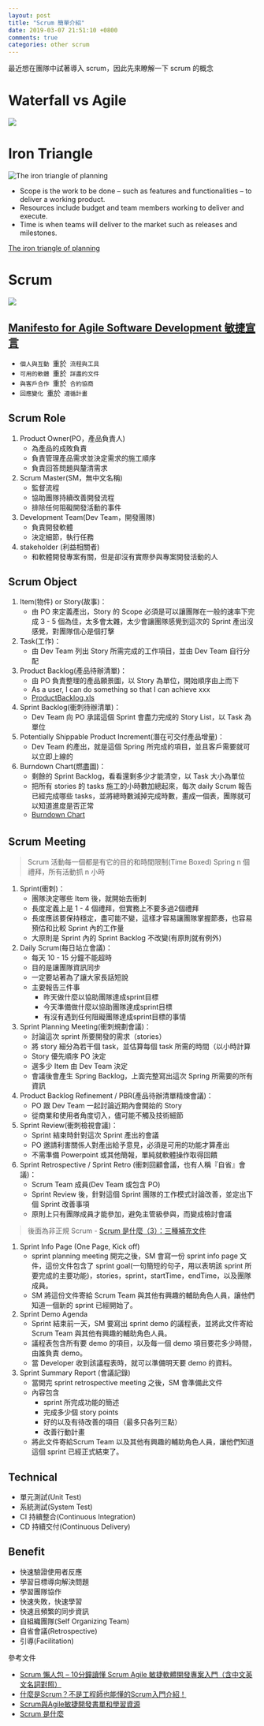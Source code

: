 ```yaml
---
layout: post
title: "Scrum 簡單介紹"
date: 2019-03-07 21:51:10 +0800
comments: true
categories: other scrum
---
```


最近想在團隊中試著導入 scrum，因此先來瞭解一下 scrum 的概念

<!-- more -->

# Waterfall vs Agile

![](https://projectresources.cdt.ca.gov/wp-content/uploads/sites/50/2017/08/traditional-waterfall-versus-agile.png)

# Iron Triangle

![The iron triangle of planning ](https://wac-cdn.atlassian.com/dam/jcr:6bd4fa76-577f-40c4-a12d-784860d0dc42/waterfall-v-agile-iron-triangle-v03.png?cdnVersion=ks)

 - Scope is the work to be done – such as features and functionalities – to deliver a working product.
 - Resources include budget and team members working to deliver and execute.
 - Time is when teams will deliver to the market such as releases and milestones.

[The iron triangle of planning](https://www.atlassian.com/agile/agile-at-scale/agile-iron-triangle)

# Scrum

![](https://res.infoq.com/news/2013/03/anime-scrum-primer/en/resources/anime_scrum_overview_small.png)

## [Manifesto for Agile Software Development 敏捷宣言](https://agilemanifesto.org/iso/en/manifesto.html)

* `個人與互動` 重於 `流程與工具`
* `可用的軟體` 重於 `詳盡的文件`
* `與客戶合作` 重於 `合約協商` 
* `回應變化` 重於 `遵循計畫`

## Scrum Role

1. Product Owner(PO，產品負責人)
    * 為產品的成敗負責
    * 負責管理產品需求並決定需求的施工順序
    * 負責回答問題與釐清需求
2. Scrum Master(SM，無中文名稱)
    * 監督流程
    * 協助團隊持續改善開發流程
    * 排除任何阻礙開發活動的事件
3. Development Team(Dev Team，開發團隊)
    * 負責開發軟體
    * 決定細節，執行任務
4. stakeholder (利益相關者)
    * 和軟體開發專案有關，但是卻沒有實際參與專案開發活動的人 

## Scrum Object

1. Item(物件) or Story(故事)：
    * 由 PO 來定義產出，Story 的 Scope 必須是可以讓團隊在一般的速率下完成 3 - 5 個為佳，太多會太雜，太少會讓團隊感覺到這次的 Sprint 產出沒感覺，對團隊信心是個打擊
2. Task(工作)：
    * 由 Dev Team 列出 Story 所需完成的工作項目，並由 Dev Team 自行分配
3. Product Backlog(產品待辦清單)：
    * 由 PO 負責整理的產品願景圖，以 Story 為單位，開始順序由上而下
    * As a user, I can do something so that I can achieve xxx
    * [ProductBacklog.xls](https://www.crisp.se/wp-content/uploads/2012/06/ProductBacklog.xls)
4. Sprint Backlog(衝刺待辦清單)：
    * Dev Team 向 PO 承諾這個 Sprint 會盡力完成的 Story List，以 Task 為單位
5. Potentially Shippable Product Increment(潛在可交付產品增量)：
    * Dev Team 的產出，就是這個 Spring 所完成的項目，並且客戶需要就可以立即上線的
6. Burndown Chart(燃盡圖)：
    * 剩餘的 Sprint Backlog，看看還剩多少才能清空，以 Task 大小為單位
    * 把所有 stories 的 tasks 施工的小時數加總起來，每次 daily Scrum 報告已經完成哪些 tasks，並將總時數減掉完成時數，畫成一個表，團隊就可以知道進度是否正常
    * [Burndown Chart](http://www.uml.org.cn/SoftWareProcess/images/2011061511.png)

## Scrum Ｍeeting

> Scrum 活動每一個都是有它的目的和時間限制(Time Boxed)
> Spring n 個禮拜，所有活動抓 n 小時

1. Sprint(衝刺)：
    * 團隊決定哪些 Item 後，就開始去衝刺
    * 長度定義上是 1 - 4 個禮拜，但實務上不要多過2個禮拜
    * 長度應該要保持穩定，盡可能不變，這樣才容易讓團隊掌握節奏，也容易預估和比較 Sprint 內的工作量
    * 大原則是 Sprint 內的 Sprint Backlog 不改變(有原則就有例外)
2. Daily Scrum(每日站立會議)：
    * 每天 10 - 15 分鐘不能超時
    * 目的是讓團隊資訊同步
    * 一定要站著為了讓大家長話短說
    * 主要報告三件事
        * 昨天做什麼以協助團隊達成sprint目標
        * 今天準備做什麼以協助團隊達成sprint目標
        * 有沒有遇到任何阻礙團隊達成sprint目標的事情
3. Sprint Planning Meeting(衝刺規劃會議)：
    * 討論這次 sprint 所要開發的需求（stories）
    * 將 story 細分為若干個 task，並估算每個 task 所需的時間（以小時計算
    * Story 優先順序 PO 決定
    * 選多少 Item 由 Dev Team 決定
    * 會議後會產生 Spring Backlog，上面完整寫出這次 Spring 所需要的所有資訊
4. Product Backlog Refinement / PBR(產品待辦清單精煉會議)：
    * PO 跟 Dev Team 一起討論近期內會開始的 Story
    * 從商業和使用者角度切入，儘可能不觸及技術細節
5. Sprint Review(衝刺檢視會議)：
    * Sprint 結束時針對這次 Sprint 產出的會議
    * PO 邀請利害關係人對產出給予意見，必須是可用的功能才算產出
    * 不需準備 Powerpoint 或其他簡報，單純就軟體操作取得回饋
6. Sprint Retrospective / Sprint Retro (衝刺回顧會議，也有人稱『自省』會議)：
    * Scrum Team 成員(Dev Team 或包含 PO)
    * Sprint Review 後，針對這個 Sprint 團隊的工作模式討論改善，並定出下個 Sprint 改善事項
    * 原則上只有團隊成員才能參加，避免主管級參與，而變成檢討會議

> 後面為非正規 Scrum - [Scrum 是什麼（3）：三種補充文件](http://teddy-chen-tw.blogspot.com/2012/01/scrum-3.html)

1. Sprint Info Page (One Page, Kick off)
    * sprint planning meeting 開完之後，SM 會寫一份 sprint info page 文件，這份文件包含了 sprint goal(一句簡短的句子，用以表明該 sprint 所要完成的主要功能)，stories，sprint，startTime，endTime，以及團隊成員。
    * SM 將這份文件寄給 Scrum Team 與其他有興趣的輔助角色人員，讓他們知道一個新的 sprint 已經開始了。
2. Sprint Demo Agenda
    * Sprint 結束前一天，SM 要寫出 sprint demo 的議程表，並將此文件寄給 Scrum Team 與其他有興趣的輔助角色人員。
    * 議程表包含所有要 demo 的項目，以及每一個 demo 項目要花多少時間，由誰負責 demo。
    * 當 Developer 收到該議程表時，就可以準備明天要 demo 的資料。
3. Sprint Summary Report (會議記錄)
    * 當開完 sprint retrospective meeting 之後，SM 會準備此文件
    * 內容包含
        * sprint 所完成功能的簡述
        * 完成多少個 story points
        * 好的以及有待改善的項目（最多只各列三點）
        * 改善行動計畫
    * 將此文件寄給Scrum Team 以及其他有興趣的輔助角色人員，讓他們知道這個 sprint 已經正式結束了。

## Technical

* 單元測試(Unit Test)
* 系統測試(System Test)
* CI 持續整合(Continuous Integration)
* CD 持續交付(Continuous Delivery)

## Benefit

* 快速驗證使用者反應
* 學習目標導向解決問題
* 學習團隊協作
* 快速失敗，快速學習
* 快速且頻繁的同步資訊
* 自組織團隊(Self Organizing Team)
* 自省會議(Retrospective)
* 引導(Facilitation)

參考文件

* [Scrum 懶人包 – 10分鐘讀懂 Scrum Agile 敏捷軟體開發專案入門（含中文英文名詞對照）](https://funevo.com/2015/06/27/scrum-agile-project-management-software-development/)
* [什麼是Scrum？不是工程師也能懂的Scrum入門介紹！](https://medium.com/doflowy/%E4%BB%80%E9%BA%BC%E6%98%AFscrum-%E4%B8%8D%E6%98%AF%E5%B7%A5%E7%A8%8B%E5%B8%AB%E4%B9%9F%E8%83%BD%E6%87%82%E7%9A%84scrum%E5%85%A5%E9%96%80%E6%95%99%E5%AD%B8-1cc6683575f8)
* [Scrum與Agile敏捷開發書單和學習資源](https://funevo.com/2015/06/01/scrum-agile-shu-dan-book-list-training/)
* [Scrum 是什麼](http://teddy-chen-tw.blogspot.com/2011/12/scrum-1.html)
